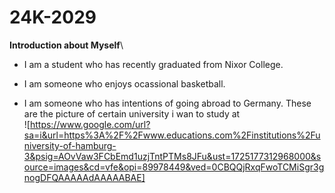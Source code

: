 # 24K-2029
**Introduction about Myself**\
* I am a student who has recently graduated from Nixor College.
- I am someone who enjoys ocassional basketball.
+ I am someone who has intentions of going abroad to Germany.
  These are the picture of certain university i wan to study at\
![https://www.google.com/url?sa=i&url=https%3A%2F%2Fwww.educations.com%2Finstitutions%2Funiversity-of-hamburg-3&psig=AOvVaw3FCbEmd1uzjTntPTMs8JFu&ust=1725177312968000&source=images&cd=vfe&opi=89978449&ved=0CBQQjRxqFwoTCMiSgr3gnogDFQAAAAAdAAAAABAE]
